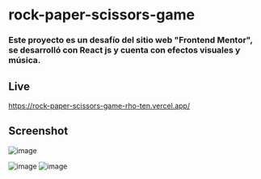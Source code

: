 # rock-paper-scissors-game
###  Este proyecto es un desafío del sitio web "Frontend Mentor", se desarrolló con React js y cuenta con efectos visuales y música.

## Live
https://rock-paper-scissors-game-rho-ten.vercel.app/

## Screenshot
![image](https://github.com/gabrielveliz/rock-paper-scissors-game/assets/24717811/04d50171-83e9-4f5d-9070-d1cf5d05311b)

![image](https://github.com/gabrielveliz/rock-paper-scissors-game/assets/24717811/cde6f669-4b62-413b-a153-280dac5ca96f)
![image](https://github.com/gabrielveliz/rock-paper-scissors-game/assets/24717811/07cf4af7-a740-4999-bf0c-c464402f2f46)
